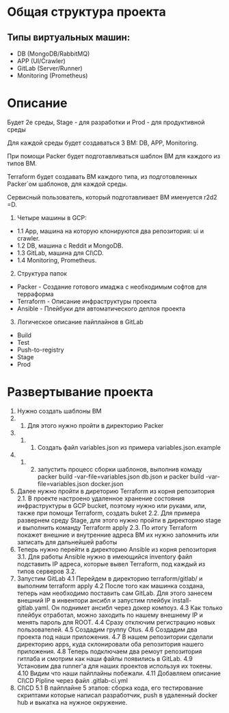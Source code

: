 # Общая структура проекта

## Типы виртуальных машин:
  
- DB (MongoDB/RabbitMQ)
- APP (UI/Crawler)
- GitLab (Server/Runner)
- Monitoring (Prometheus)

# Описание

Будет 2е среды, Stage - для разработки и Prod - для продуктивной среды

Для каждой среды будет создаваться 3 ВМ: DB, APP, Monitoring.

При помощи Packer будет подготавливаться шаблон ВМ для каждого из типов ВМ.

Terraform будет создавать ВМ каждого типа, из подготовленных Packer`ом шаблонов, для каждой среды.

Сервисный пользователь, который подготавливает ВМ именуется r2d2 =D.

1. Четыре машины в GCP:
- 1.1 App, машина на которую клонируются два репозитория: ui и crawler.
- 1.2 DB, машина с Reddit и MongoDB.
- 1.3 GitLab, машина для CI\CD.
- 1.4 Monitoring, Prometheus.

2. Структура папок
- Packer - Создание готового имаджа с необходимым софтов для терраформа
- Terraform - Описание инфраструктуры проекта
- Ansible - Плейбуки для автоматического деплоя проекта 

3. Логическое описание пайплайнов в GitLab
- Build
- Test 
- Push-to-registry
- Stage
- Prod

# Развертывание проекта

1. Нужно создать шаблоны ВМ
1. 1. Для этого нужно пройти в директорию Packer
1. 1. 1. Создать файл variables.json из примера variables.json.example
1. 1. 2. запустить процесс сборки шаблонов, выполнив комаду packer build -var-file=variables.json db.json и packer build -var-file=variables.json docker.json
2. Далее нужно пройти в диреторию Terraform из корня репозитория
2.1. В проекте настроено удаленное хранение состояния инфраструктуры в GCP bucket, поэтому нужно или руками, или, также при помощи Terraform, создать buket
2.2. Для примера развернем среду Stage, для этого нужно пройти в директорию stage и выполнить команду Terraform apply
2.3. По итогу Terraform покажет внешние и внутренние адреса ВМ их нужно запомнить или записать для дальнейшей работы
3. Теперь нужно перейти в директорию Ansible из корня репозитория
3.1. Для работы Ansible нужно в имеющийся inventory файл подставить IP адреса, которые вывел Terraform, под каждый из типов серверов
3.2. 
4. Запустим GitLab
4.1 Перейдем в директорию terraform/gitlab/ и выполним terraform apply
4.2 После того как машинка создана, теперь нам необходимо поставить сам GitLab. Для этого занесем внешний IP в инвентори ансибл и запустим плейбук install-gitlab.yaml. Он поднимет ансибл через докер компоуз. 
4.3 Как только плейбук отработал, можно заходить по нашему внешнему IP и менять пароль для ROOT.
4.4 Сразу отключим регистрацию новых пользователей.
4.5 Создадим группу Otus.
4.6 Создадим два проекта под наши приложения.
4.7 В нашем репозитории сделали директорию apps, куда склонировали оба репозитория нашего приложения.
4.8 Теперь подключаем два ремоут репозитория гитлаба и смотрим как наши файлы появились в GitLab.
4.9 Установим два runner'а для наших проектов используя их токены.
4.10 Видим что наши пайплайны побежали.
4.11 Добавляем описание CI\CD Pipline через файл .gitlab-ci.yml
5. CI\CD
5.1 В пайплайне 5 этапов: сборка кода, его тестирование скриптами которые написал разработчик, push в удаленный docker hub и выкатка на нужное окружение.  
